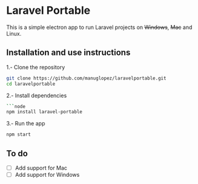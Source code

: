 # Laravel Portable

This is a simple electron app to run Laravel projects on ~~Windows~~, ~~Mac~~ and Linux.

## Installation and use instructions
1.- Clone the repository
```bash
git clone https://github.com/manuglopez/laravelportable.git
cd laravelportable
```
2.- Install dependencies
```bash
```node
npm install laravel-portable
```
3.- Run the app
```bash
npm start
```
## To do
- [ ] Add support for Mac
- [ ] Add support for Windows
